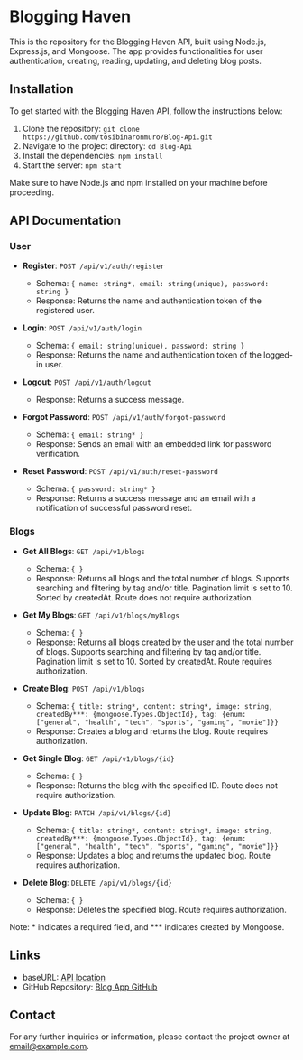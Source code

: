 # Blogging Haven

This is the repository for the Blogging Haven API, built using Node.js, Express.js, and Mongoose. The app provides functionalities for user authentication, creating, reading, updating, and deleting blog posts.

## Installation

To get started with the Blogging Haven API, follow the instructions below:

1. Clone the repository: `git clone https://github.com/tosibinaronmuro/Blog-Api.git`
2. Navigate to the project directory: `cd Blog-Api`
3. Install the dependencies: `npm install`
4. Start the server: `npm start`

Make sure to have Node.js and npm installed on your machine before proceeding.

## API Documentation

### User

- **Register**: `POST /api/v1/auth/register`
  - Schema: `{ name: string*, email: string(unique), password: string }`
  - Response: Returns the name and authentication token of the registered user.

- **Login**: `POST /api/v1/auth/login`
  - Schema: `{ email: string(unique), password: string }`
  - Response: Returns the name and authentication token of the logged-in user.

- **Logout**: `POST /api/v1/auth/logout`
  - Response: Returns a success message.

- **Forgot Password**: `POST /api/v1/auth/forgot-password`
  - Schema: `{ email: string* }`
  - Response: Sends an email with an embedded link for password verification.

- **Reset Password**: `POST /api/v1/auth/reset-password`
  - Schema: `{ password: string* }`
  - Response: Returns a success message and an email with a notification of successful password reset.

### Blogs

- **Get All Blogs**: `GET /api/v1/blogs`
  - Schema: `{ }`
  - Response: Returns all blogs and the total number of blogs. Supports searching and filtering by tag and/or title. Pagination limit is set to 10. Sorted by createdAt. Route does not require authorization.

- **Get My Blogs**: `GET /api/v1/blogs/myBlogs`
  - Schema: `{ }`
  - Response: Returns all blogs created by the user and the total number of blogs. Supports searching and filtering by tag and/or title. Pagination limit is set to 10. Sorted by createdAt. Route requires authorization.

- **Create Blog**: `POST /api/v1/blogs`
  - Schema: `{ title: string*, content: string*, image: string, createdBy***: {mongoose.Types.ObjectId}, tag: {enum: ["general", "health", "tech", "sports", "gaming", "movie"]}}`
  - Response: Creates a blog and returns the blog. Route requires authorization.

- **Get Single Blog**: `GET /api/v1/blogs/{id}`
  - Schema: `{ }`
  - Response: Returns the blog with the specified ID. Route does not require authorization.

- **Update Blog**: `PATCH /api/v1/blogs/{id}`
  - Schema: `{ title: string*, content: string*, image: string, createdBy***: {mongoose.Types.ObjectId}, tag: {enum: ["general", "health", "tech", "sports", "gaming", "movie"]}}`
  - Response: Updates a blog and returns the updated blog. Route requires authorization.

- **Delete Blog**: `DELETE /api/v1/blogs/{id}`
  - Schema: `{ }`
  - Response: Deletes the specified blog. Route requires authorization.

Note: * indicates a required field, and *** indicates created by Mongoose.

## Links

- baseURL: [API location](https://blogging-haven-api.onrender.com)
- GitHub Repository: [Blog App GitHub](https://github.com/tosibinaronmuro/Blog-Api)

## Contact

For any further inquiries or information, please contact the project owner at [email@example.com](mailto:tosironj@gmail.com).
